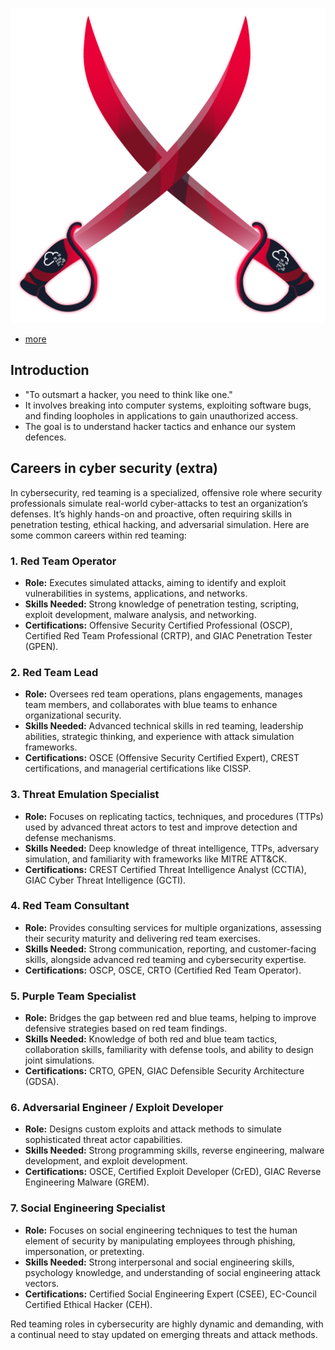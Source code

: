 ![](Pasted%20image%2020241031151711.png)
- [more](https://tryhackme.com/r/room/offensivesecurityintro)

## Introduction

- "To outsmart a hacker, you need to think like one."
- It involves breaking into computer systems, exploiting software bugs, and finding loopholes in applications to gain unauthorized access. 
- The goal is to understand hacker tactics and enhance our system defences.

## Careers in cyber security (extra)

In cybersecurity, red teaming is a specialized, offensive role where security professionals simulate real-world cyber-attacks to test an organization’s defenses. It’s highly hands-on and proactive, often requiring skills in penetration testing, ethical hacking, and adversarial simulation. Here are some common careers within red teaming:

### 1. **Red Team Operator**

- **Role:** Executes simulated attacks, aiming to identify and exploit vulnerabilities in systems, applications, and networks.
- **Skills Needed:** Strong knowledge of penetration testing, scripting, exploit development, malware analysis, and networking.
- **Certifications:** Offensive Security Certified Professional (OSCP), Certified Red Team Professional (CRTP), and GIAC Penetration Tester (GPEN).

### 2. **Red Team Lead**

- **Role:** Oversees red team operations, plans engagements, manages team members, and collaborates with blue teams to enhance organizational security.
- **Skills Needed:** Advanced technical skills in red teaming, leadership abilities, strategic thinking, and experience with attack simulation frameworks.
- **Certifications:** OSCE (Offensive Security Certified Expert), CREST certifications, and managerial certifications like CISSP.

### 3. **Threat Emulation Specialist**

- **Role:** Focuses on replicating tactics, techniques, and procedures (TTPs) used by advanced threat actors to test and improve detection and defense mechanisms.
- **Skills Needed:** Deep knowledge of threat intelligence, TTPs, adversary simulation, and familiarity with frameworks like MITRE ATT&CK.
- **Certifications:** CREST Certified Threat Intelligence Analyst (CCTIA), GIAC Cyber Threat Intelligence (GCTI).

### 4. **Red Team Consultant**

- **Role:** Provides consulting services for multiple organizations, assessing their security maturity and delivering red team exercises.
- **Skills Needed:** Strong communication, reporting, and customer-facing skills, alongside advanced red teaming and cybersecurity expertise.
- **Certifications:** OSCP, OSCE, CRTO (Certified Red Team Operator).

### 5. **Purple Team Specialist**

- **Role:** Bridges the gap between red and blue teams, helping to improve defensive strategies based on red team findings.
- **Skills Needed:** Knowledge of both red and blue team tactics, collaboration skills, familiarity with defense tools, and ability to design joint simulations.
- **Certifications:** CRTO, GPEN, GIAC Defensible Security Architecture (GDSA).

### 6. **Adversarial Engineer / Exploit Developer**

- **Role:** Designs custom exploits and attack methods to simulate sophisticated threat actor capabilities.
- **Skills Needed:** Strong programming skills, reverse engineering, malware development, and exploit development.
- **Certifications:** OSCE, Certified Exploit Developer (CrED), GIAC Reverse Engineering Malware (GREM).

### 7. **Social Engineering Specialist**

- **Role:** Focuses on social engineering techniques to test the human element of security by manipulating employees through phishing, impersonation, or pretexting.
- **Skills Needed:** Strong interpersonal and social engineering skills, psychology knowledge, and understanding of social engineering attack vectors.
- **Certifications:** Certified Social Engineering Expert (CSEE), EC-Council Certified Ethical Hacker (CEH).

Red teaming roles in cybersecurity are highly dynamic and demanding, with a continual need to stay updated on emerging threats and attack methods.